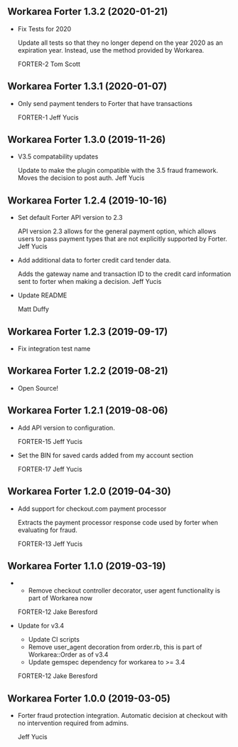 Workarea Forter 1.3.2 (2020-01-21)
--------------------------------------------------------------------------------

*   Fix Tests for 2020

    Update all tests so that they no longer depend on the year 2020 as an
    expiration year. Instead, use the  method provided by Workarea.

    FORTER-2
    Tom Scott



Workarea Forter 1.3.1 (2020-01-07)
--------------------------------------------------------------------------------

*   Only send payment tenders to Forter that have transactions

    FORTER-1
    Jeff Yucis



Workarea Forter 1.3.0 (2019-11-26)
--------------------------------------------------------------------------------

*   V3.5 compatability updates

    Update to make the plugin compatible with the 3.5 fraud
    framework. Moves the decision to post auth.
    Jeff Yucis



Workarea Forter 1.2.4 (2019-10-16)
--------------------------------------------------------------------------------

*   Set default Forter API version to 2.3

    API version 2.3 allows for the general payment option, which
    allows users to pass payment types that are not explicitly supported
    by Forter.
    Jeff Yucis

*   Add additional data to forter credit card tender data.

    Adds the gateway name and transaction ID to the credit card
    information sent to forter when making a decision.
    Jeff Yucis

*   Update README

    Matt Duffy



Workarea Forter 1.2.3 (2019-09-17)
--------------------------------------------------------------------------------

* Fix integration test name

Workarea Forter 1.2.2 (2019-08-21)
--------------------------------------------------------------------------------

*   Open Source!
 
 
 
Workarea Forter 1.2.1 (2019-08-06)
--------------------------------------------------------------------------------

*   Add API version to configuration.

    FORTER-15
    Jeff Yucis

*   Set the BIN for saved cards added from my account section

    FORTER-17
    Jeff Yucis



Workarea Forter 1.2.0 (2019-04-30)
--------------------------------------------------------------------------------

*   Add support for checkout.com payment processor

    Extracts the payment processor response code used by forter when
    evaluating for fraud.

    FORTER-13
    Jeff Yucis



Workarea Forter 1.1.0 (2019-03-19)
--------------------------------------------------------------------------------

*   * Remove checkout controller decorator, user agent functionality is part of Workarea now

    FORTER-12
    Jake Beresford

*   Update for v3.4

    * Update CI scripts
    * Remove user_agent decoration from order.rb, this is part of Workarea::Order as of v3.4
    * Update gemspec dependency for workarea to >= 3.4

    FORTER-12
    Jake Beresford



Workarea Forter 1.0.0 (2019-03-05)
--------------------------------------------------------------------------------

*   Forter fraud protection integration. Automatic decision at checkout with no intervention required from admins.

    Jeff Yucis



